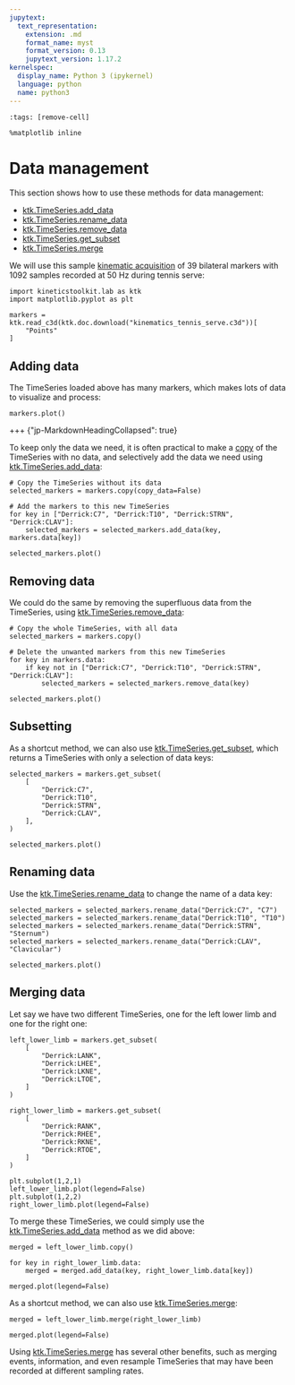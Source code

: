 ```yaml
---
jupytext:
  text_representation:
    extension: .md
    format_name: myst
    format_version: 0.13
    jupytext_version: 1.17.2
kernelspec:
  display_name: Python 3 (ipykernel)
  language: python
  name: python3
---
```


```{code-cell} ipython3
:tags: [remove-cell]

%matplotlib inline
```

# Data management

This section shows how to use these methods for data management:

- [ktk.TimeSeries.add_data](api/ktk.TimeSeries.add_data.rst)
- [ktk.TimeSeries.rename_data](api/ktk.TimeSeries.rename_data.rst)
- [ktk.TimeSeries.remove_data](api/ktk.TimeSeries.remove_data.rst)
- [ktk.TimeSeries.get_subset](api/ktk.TimeSeries.get_subset.rst)
- [ktk.TimeSeries.merge](api/ktk.TimeSeries.merge.rst)

We will use this sample [kinematic acquisition](dataset_kinematics_tennis_serve.md) of 39 bilateral markers with 1092 samples recorded at 50 Hz during tennis serve:

```{code-cell} ipython3
import kineticstoolkit.lab as ktk
import matplotlib.pyplot as plt

markers = ktk.read_c3d(ktk.doc.download("kinematics_tennis_serve.c3d"))[
    "Points"
]
```

## Adding data

The TimeSeries loaded above has many markers, which makes lots of data to visualize and process:

```{code-cell} ipython3
markers.plot()
```

+++ {"jp-MarkdownHeadingCollapsed": true}

To keep only the data we need, it is often practical to make a [copy](api/ktk.TimeSeries.copy.rst) of the TimeSeries with no data, and selectively add the data we need using [ktk.TimeSeries.add_data](api/ktk.TimeSeries.add_data.rst):

```{code-cell} ipython3
# Copy the TimeSeries without its data
selected_markers = markers.copy(copy_data=False)

# Add the markers to this new TimeSeries
for key in ["Derrick:C7", "Derrick:T10", "Derrick:STRN", "Derrick:CLAV"]:
    selected_markers = selected_markers.add_data(key, markers.data[key])

selected_markers.plot()
```

## Removing data

We could do the same by removing the superfluous data from the TimeSeries, using [ktk.TimeSeries.remove_data](api/ktk.TimeSeries.remove_data.rst):

```{code-cell} ipython3
# Copy the whole TimeSeries, with all data
selected_markers = markers.copy()

# Delete the unwanted markers from this new TimeSeries
for key in markers.data:
    if key not in ["Derrick:C7", "Derrick:T10", "Derrick:STRN", "Derrick:CLAV"]:
        selected_markers = selected_markers.remove_data(key)

selected_markers.plot()
```

## Subsetting

As a shortcut method, we can also use [ktk.TimeSeries.get_subset](api/ktk.TimeSeries.get_subset.rst), which returns a TimeSeries with only a selection of data keys:

```{code-cell} ipython3
selected_markers = markers.get_subset(
    [
        "Derrick:C7",
        "Derrick:T10",
        "Derrick:STRN",
        "Derrick:CLAV",
    ],
)

selected_markers.plot()
```

## Renaming data

Use the [ktk.TimeSeries.rename_data](api/ktk.TimeSeries.rename_data.rst) to change the name of a data key:

```{code-cell} ipython3
selected_markers = selected_markers.rename_data("Derrick:C7", "C7")
selected_markers = selected_markers.rename_data("Derrick:T10", "T10")
selected_markers = selected_markers.rename_data("Derrick:STRN", "Sternum")
selected_markers = selected_markers.rename_data("Derrick:CLAV", "Clavicular")

selected_markers.plot()
```

## Merging data

Let say we have two different TimeSeries, one for the left lower limb and one for the right one:

```{code-cell} ipython3
left_lower_limb = markers.get_subset(
    [
        "Derrick:LANK",
        "Derrick:LHEE",
        "Derrick:LKNE",
        "Derrick:LTOE",
    ]
)

right_lower_limb = markers.get_subset(
    [
        "Derrick:RANK",
        "Derrick:RHEE",
        "Derrick:RKNE",
        "Derrick:RTOE",
    ]
)

plt.subplot(1,2,1)
left_lower_limb.plot(legend=False)
plt.subplot(1,2,2)
right_lower_limb.plot(legend=False)
```

To merge these TimeSeries, we could simply use the [ktk.TimeSeries.add_data](api/ktk.TimeSeries.add_data.rst) method as we did above:

```{code-cell} ipython3
merged = left_lower_limb.copy()

for key in right_lower_limb.data:
    merged = merged.add_data(key, right_lower_limb.data[key])

merged.plot(legend=False)
```

As a shortcut method, we can also use [ktk.TimeSeries.merge](api/ktk.TimeSeries.merge.rst):

```{code-cell} ipython3
merged = left_lower_limb.merge(right_lower_limb)

merged.plot(legend=False)
```

Using [ktk.TimeSeries.merge](api/ktk.TimeSeries.merge.rst) has several other benefits, such as merging events, information, and even resample TimeSeries that may have been recorded at different sampling rates.
